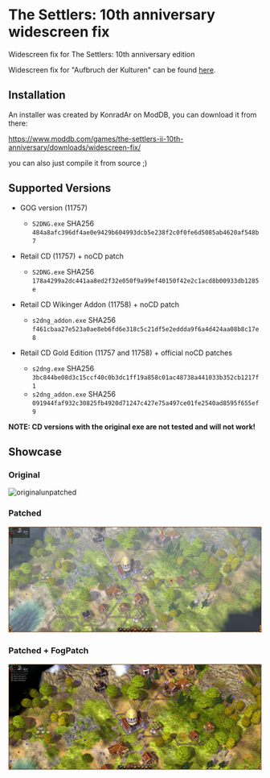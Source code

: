 # The Settlers: 10th anniversary widescreen fix
Widescreen fix for The Settlers: 10th anniversary edition

Widescreen fix for "Aufbruch der Kulturen" can be found [here](https://github.com/zocker-160/Die-Siedler-Aufbruch-der-Kulturen-widescreen-fix).

## Installation

An installer was created by KonradAr on ModDB, you can download it from there:

https://www.moddb.com/games/the-settlers-ii-10th-anniversary/downloads/widescreen-fix/

you can also just compile it from source ;)

## Supported Versions
- GOG version (11757)
    - `S2DNG.exe` SHA256 `484a8afc396df4ae0e9429b604993dcb5e238f2c0f0fe6d5085ab4620af548b7`

- Retail CD (11757) + noCD patch
    - `S2DNG.exe` SHA256 `178a4299a2dc441aa8ed2f32e050f9a99ef40150f42e2c1acd8b00933db1285e`
- Retail CD Wikinger Addon (11758) + noCD patch
    - `s2dng_addon.exe` SHA256 `f461cbaa27e523a0ae8eb6fd6e318c5c21df5e2eddda9f6a4d424aa08b8c17e8`

- Retail CD Gold Edition (11757 and 11758) + official noCD patches
	- `s2dng.exe` SHA256 `3bc844be08d3c15ccf40c0b3dc1ff19a858c01ac48738a441033b352cb1217f1`
	- `s2dng_addon.exe` SHA256 `091944faf932c30825fb4920d71247c427e75a497ce01fe2540ad8595f655ef9`

**NOTE: CD versions with the original exe are not tested and will not work!**

## Showcase
### Original
![originalunpatched](images/original.png)

### Patched
![patched](images/WidescreenPatch.jpg)

### Patched + FogPatch
![patchedandfog](images/WidescreenPatch_FogPatch.jpg)
